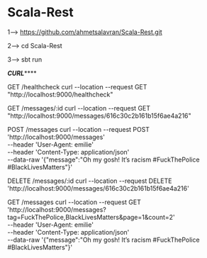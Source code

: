 # Scala-Rest

1-->  https://github.com/ahmetsalavran/Scala-Rest.git

2--> cd Scala-Rest

3--> sbt run

*******CURL***********

GET  /healthcheck
curl --location --request GET "http://localhost:9000/healthcheck"

GET /messages/:id
curl --location --request GET "http://localhost:9000/messages/616c30c2b161b15f6ae4a216"

POST /messages
curl --location --request POST 'http://localhost:9000/messages' \
--header 'User-Agent: emilie' \
--header 'Content-Type: application/json' \
--data-raw '{"message":"Oh my gosh! It’s racism #FuckThePolice #BlackLivesMatters"}'

DELETE /messages/:id
curl --location --request DELETE 'http://localhost:9000/messages/616c30c2b161b15f6ae4a216'

GET /messages
curl --location --request GET 'http://localhost:9000/messages?tag=FuckThePolice,BlackLivesMatters&page=1&count=2' \
--header 'User-Agent: emilie' \
--header 'Content-Type: application/json' \
--data-raw '{"message":"Oh my gosh! It’s racism #FuckThePolice #BlackLivesMatters"}'
